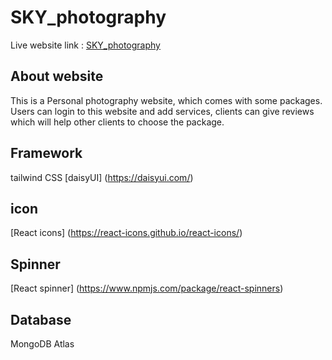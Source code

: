 # SKY_photography

Live website link : [SKY_photography](https://sky-photography-6f7e7.web.app/)

## About website

This is a Personal photography website, which comes with some packages. Users can login to this website and add services, clients can give reviews which will help other clients to choose the package.

## Framework

tailwind CSS
[daisyUI] (https://daisyui.com/)

## icon

[React icons] (https://react-icons.github.io/react-icons/)

## Spinner

[React spinner] (https://www.npmjs.com/package/react-spinners)

## Database

MongoDB Atlas
  